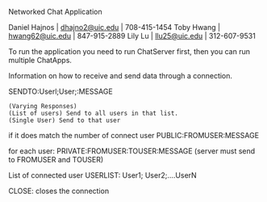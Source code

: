 Networked Chat Application

Daniel Hajnos | dhajno2@uic.edu | 708-415-1454
Toby Hwang | hwang62@uic.edu | 847-915-2889
Lily Lu | llu25@uic.edu | 312-607-9531

To run the application you need to run ChatServer first, then you can run multiple ChatApps.


Information on how to receive and send data through a connection.

SENDTO:Userl;User;:MESSAGE

	(Varying Responses)
	(List of users) Send to all users in that list.
	(Single User) Send to that user
  
if it does match the number of connect user
PUBLIC:FROMUSER:MESSAGE

for each user: 
PRIVATE:FROMUSER:TOUSER:MESSAGE  (server must send to FROMUSER and TOUSER)

List of connected user
USERLIST: User1; User2;....UserN

CLOSE: closes the connection


